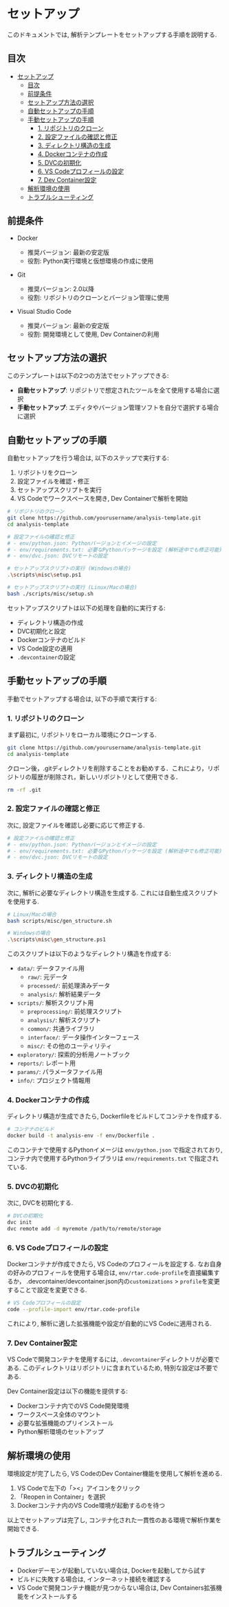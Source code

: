 # セットアップ

このドキュメントでは, 解析テンプレートをセットアップする手順を説明する.

## 目次

* [セットアップ](#セットアップ)
    * [目次](#目次)
    * [前提条件](#前提条件)
    * [セットアップ方法の選択](#セットアップ方法の選択)
    * [自動セットアップの手順](#自動セットアップの手順)
    * [手動セットアップの手順](#手動セットアップの手順)
        * [1. リポジトリのクローン](#1-リポジトリのクローン)
        * [2. 設定ファイルの確認と修正](#2-設定ファイルの確認と修正)
        * [3. ディレクトリ構造の生成](#3-ディレクトリ構造の生成)
        * [4. Dockerコンテナの作成](#4-dockerコンテナの作成)
        * [5. DVCの初期化](#5-dvcの初期化)
        * [6. VS Codeプロフィールの設定](#6-vs-codeプロフィールの設定)
        * [7. Dev Container設定](#7-dev-container設定)
    * [解析環境の使用](#解析環境の使用)
    * [トラブルシューティング](#トラブルシューティング)

## 前提条件

* Docker
    * 推奨バージョン: 最新の安定版
    * 役割: Python実行環境と仮想環境の作成に使用

* Git
    * 推奨バージョン: 2.0以降
    * 役割: リポジトリのクローンとバージョン管理に使用

* Visual Studio Code
    * 推奨バージョン: 最新の安定版
    * 役割: 開発環境として使用, Dev Containerの利用

## セットアップ方法の選択

このテンプレートは以下の2つの方法でセットアップできる:

* **自動セットアップ**: リポジトリで想定されたツールを全て使用する場合に選択
* **手動セットアップ**: エディタやバージョン管理ソフトを自分で選択する場合に選択

## 自動セットアップの手順

自動セットアップを行う場合は, 以下のステップで実行する:

1. リポジトリをクローン
1. 設定ファイルを確認・修正
1. セットアップスクリプトを実行
1. VS Codeでワークスペースを開き, Dev Containerで解析を開始

```bash
# リポジトリのクローン
git clone https://github.com/yourusername/analysis-template.git
cd analysis-template

# 設定ファイルの確認と修正
# - env/python.json: Pythonバージョンとイメージの設定
# - env/requirements.txt: 必要なPythonパッケージを設定 (解析途中でも修正可能)
# - env/dvc.json: DVCリモートの設定

# セットアップスクリプトの実行 (Windowsの場合)
.\scripts\misc\setup.ps1

# セットアップスクリプトの実行 (Linux/Macの場合)
bash ./scripts/misc/setup.sh
```

セットアップスクリプトは以下の処理を自動的に実行する:

* ディレクトリ構造の作成
* DVC初期化と設定
* Dockerコンテナのビルド
* VS Code設定の適用
* `.devcontainer`の設定

## 手動セットアップの手順

手動でセットアップする場合は, 以下の手順で実行する:

### 1. リポジトリのクローン

まず最初に, リポジトリをローカル環境にクローンする.

```bash
git clone https://github.com/yourusername/analysis-template.git
cd analysis-template
```

クローン後，.gitディレクトリを削除することをお勧めする．これにより，リポジトリの履歴が削除され，新しいリポジトリとして使用できる．

```bash
rm -rf .git
```

### 2. 設定ファイルの確認と修正

次に, 設定ファイルを確認し必要に応じて修正する.

```bash
# 設定ファイルの確認と修正
# - env/python.json: Pythonバージョンとイメージの設定
# - env/requirements.txt: 必要なPythonパッケージを設定 (解析途中でも修正可能)
# - env/dvc.json: DVCリモートの設定
```

### 3. ディレクトリ構造の生成

次に, 解析に必要なディレクトリ構造を生成する. これには自動生成スクリプトを使用する.

```bash
# Linux/Macの場合
bash scripts/misc/gen_structure.sh

# Windowsの場合
.\scripts\misc\gen_structure.ps1
```

このスクリプトは以下のようなディレクトリ構造を作成する:

* `data/`: データファイル用
    * `raw/`: 元データ
    * `processed/`: 前処理済みデータ
    * `analysis/`: 解析結果データ
* `scripts/`: 解析スクリプト用
    * `preprocessing/`: 前処理スクリプト
    * `analysis/`: 解析スクリプト
    * `common/`: 共通ライブラリ
    * `interface/`: データ操作インターフェース
    * `misc/`: その他のユーティリティ
* `exploratory/`: 探索的分析用ノートブック
* `reports/`: レポート用
* `params/`: パラメータファイル用
* `info/`: プロジェクト情報用

### 4. Dockerコンテナの作成

ディレクトリ構造が生成できたら, Dockerfileをビルドしてコンテナを作成する.

```bash
# コンテナのビルド
docker build -t analysis-env -f env/Dockerfile .
```

このコンテナで使用するPythonイメージは `env/python.json` で指定されており, コンテナ内で使用するPythonライブラリは `env/requirements.txt` で指定されている.

### 5. DVCの初期化

次に, DVCを初期化する.

```bash
# DVCの初期化
dvc init
dvc remote add -d myremote /path/to/remote/storage
```

### 6. VS Codeプロフィールの設定

Dockerコンテナが作成できたら, VS Codeのプロフィールを設定する.
なお自身の好みのプロフィールを使用する場合は, `env/rtar.code-profile`を直接編集するか，
.devcontainer/devcontainer.json内の`customizations` > `profile`を変更することで設定を変更できる.

```bash
# VS Codeプロフィールの設定
code --profile-import env/rtar.code-profile
```

これにより, 解析に適した拡張機能や設定が自動的にVS Codeに適用される.

### 7. Dev Container設定

VS Codeで開発コンテナを使用するには, `.devcontainer`ディレクトリが必要である. このディレクトリはリポジトリに含まれているため, 特別な設定は不要である.

Dev Container設定は以下の機能を提供する:

* Dockerコンテナ内でのVS Code開発環境
* ワークスペース全体のマウント
* 必要な拡張機能のプリインストール
* Python解析環境のセットアップ

## 解析環境の使用

環境設定が完了したら, VS CodeのDev Container機能を使用して解析を進める.

1. VS Codeで左下の「><」アイコンをクリック
1. 「Reopen in Container」を選択
1. Dockerコンテナ内のVS Code環境が起動するのを待つ

以上でセットアップは完了し, コンテナ化された一貫性のある環境で解析作業を開始できる.

## トラブルシューティング

* Dockerデーモンが起動していない場合は, Dockerを起動してから試す
* ビルドに失敗する場合は, インターネット接続を確認する
* VS Codeで開発コンテナ機能が見つからない場合は, Dev Containers拡張機能をインストールする
